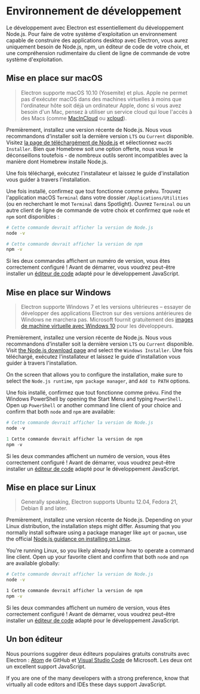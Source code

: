 # Environnement de développement

Le développement avec Electron est essentiellement du développement Node.js. Pour faire de votre système d'exploitation un environnement capable de construire des applications desktop avec Electron, vous aurez uniquement besoin de Node.js, npm, un éditeur de code de votre choix, et une compréhension rudimentaire du client de ligne de commande de votre système d'exploitation.

## Mise en place sur macOS

> Electron supporte macOS 10.10 (Yosemite) et plus. Apple ne permet pas d'exécuter macOS dans des machines virtuelles à moins que l'ordinateur hôte soit déjà un ordinateur Apple, donc si vous avez besoin d'un Mac, pensez à utiliser un service cloud qui loue l'accès à des Macs (comme [MacInCloud](https://www.macincloud.com/) ou [xcloud](https://xcloud.me)).

Premièrement, installez une version récente de Node.js. Nous vous recommandons d'installer soit la dernière version `LTS` ou `Current` disponible. Visitez [la page de téléchargément de Node.js](https://nodejs.org/en/download/) et sélectionnez `macOS Installer`. Bien que Homebrew soit une option offerte, nous vous le déconseillons toutefois - de nombreux outils seront incompatibles avec la manière dont Homebrew installe Node.js.

Une fois téléchargé, exécutez l'installateur et laissez le guide d'installation vous guider à travers l'installation.

Une fois installé, confirmez que tout fonctionne comme prévu. Trouvez l'application macOS `Terminal` dans votre dossier `/Applications/Utilities` (ou en recherchant le mot `Terminal` dans Spotlight). Ouvrez `Terminal` ou un autre client de ligne de commande de votre choix et confirmez que `node` et `npm` sont disponibles :

```sh
# Cette commande devrait afficher la version de Node.js
node -v

# Cette commande devrait afficher la version de npm
npm -v
```

Si les deux commandes affichent un numéro de version, vous êtes correctement configuré ! Avant de démarrer, vous voudrez peut-être installer un [éditeur de code](#a-good-editor) adapté pour le développement JavaScript.

## Mise en place sur Windows

> Electron supporte Windows 7 et les versions ultérieures – essayer de développer des applications Electron sur des versions antérieures de Windows ne marchera pas. Microsoft fournit gratuitement des [images de machine virtuelle avec Windows 10](https://developer.microsoft.com/en-us/windows/downloads/virtual-machines) pour les développeurs.

Premièrement, installez une version récente de Node.js. Nous vous recommandons d'installer soit la dernière version `LTS` ou `Current` disponible. Visit [the Node.js download page](https://nodejs.org/en/download/) and select the `Windows Installer`. Une fois téléchargé, exécutez l'installateur et laissez le guide d'installation vous guider à travers l'installation.

On the screen that allows you to configure the installation, make sure to select the `Node.js runtime`, `npm package manager`, and `Add to PATH` options.

Une fois installé, confirmez que tout fonctionne comme prévu. Find the Windows PowerShell by opening the Start Menu and typing `PowerShell`. Open up `PowerShell` or another command line client of your choice and confirm that both `node` and `npm` are available:

```powershell
# Cette commande devrait afficher la version de Node.js
node -v

1 Cette commande devrait afficher la version de npm
npm -v
```

Si les deux commandes affichent un numéro de version, vous êtes correctement configuré ! Avant de démarrer, vous voudrez peut-être installer un [éditeur de code](#a-good-editor) adapté pour le développement JavaScript.

## Mise en place sur Linux

> Generally speaking, Electron supports Ubuntu 12.04, Fedora 21, Debian 8 and later.

Premièrement, installez une version récente de Node.js. Depending on your Linux distribution, the installation steps might differ. Assuming that you normally install software using a package manager like `apt` or `pacman`, use the official [Node.js guidance on installing on Linux](https://nodejs.org/en/download/package-manager/).

You're running Linux, so you likely already know how to operate a command line client. Open up your favorite client and confirm that both `node` and `npm` are available globally:

```sh
# Cette commande devrait afficher la version de Node.js
node -v

1 Cette commande devrait afficher la version de npm
npm -v
```

Si les deux commandes affichent un numéro de version, vous êtes correctement configuré ! Avant de démarrer, vous voudrez peut-être installer un [éditeur de code](#a-good-editor) adapté pour le développement JavaScript.

## Un bon éditeur

Nous pourrions suggérer deux éditeurs populaires gratuits construits avec Electron : [Atom](https://atom.io/) de GitHub et [Visual Studio Code](https://code.visualstudio.com/) de Microsoft. Les deux ont un excellent support JavaScript.

If you are one of the many developers with a strong preference, know that virtually all code editors and IDEs these days support JavaScript.